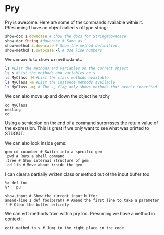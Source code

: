 # Pry

Pry is awesome. Here are some of the commands available within it. PResuming I have an object called `s` of type string:

````ruby
show-doc s.downcase # Show the docs for String#downcase
show-doc String #downcase # Same as ^
show-method s.downcase # Show the method definition.
show-method s.swapcase -l # Use line numbers
````

We canuse ls to show us methods etc
````sh
ls #List the methods and variables on the current object
ls s #List the methods and variables on s
ls MyClass -M #List the class methods available
ls MyClass -m #List the instance methods available
ls MyClass -mj # The -j flag only shows methods that aren't inherited.
````

We can also move up and down the object heirachy

    cd MyClass
    nesting
    cd ..

Using a semicolon on the end of a command surpresses the return value of the expression. This is great if we only want to see what was printed to STDOUT.

We can also look inside gems:
````shell
gem-cd cucumber # Switch into a specific gem
.pwd # Runs a shell command
.tree # Show internal structure of gem
.cd lib # Move about inside the gem
````

I can clear a partially written class or method out of the input buffer too

    %> def foo
    %*   pu

    show-input # Show the current input buffer
    amend-line 1 def foo(param) # Amend the first line to take a parameter
    ! # Clear the buffer entirely

We can edit methods from within pry too. Presuming we have a method in context:

    edit-method to_s # Jump to the right place in the code.


